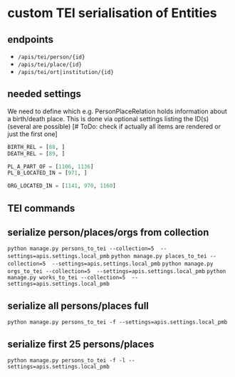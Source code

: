 # custom TEI serialisation of Entities

## endpoints

* `/apis/tei/person/{id}`
* `/apis/tei/place/{id}`
* `/apis/tei/ort|institution/{id}`

## needed settings

We need to define which e.g. PersonPlaceRelation holds information about a birth/death place. This is done via optional settings listing the ID(s) (several are possible) [# ToDo: check if actually all items are rendered or just the first one]

```python
BIRTH_REL = [88, ]
DEATH_REL = [89, ]

PL_A_PART_OF = [1106, 1136]
PL_B_LOCATED_IN = [971, ]

ORG_LOCATED_IN = [1141, 970, 1160]
```



## TEI commands

## serialize person/places/orgs from collection

`python manage.py persons_to_tei --collection=5  --settings=apis.settings.local_pmb`
`python manage.py places_to_tei --collection=5  --settings=apis.settings.local_pmb`
`python manage.py orgs_to_tei --collection=5  --settings=apis.settings.local_pmb`
`python manage.py works_to_tei --collection=5  --settings=apis.settings.local_pmb`


## serialize all persons/places full

`python manage.py persons_to_tei -f --settings=apis.settings.local_pmb`

## serialize first 25 persons/places
`python manage.py persons_to_tei -f -l --settings=apis.settings.local_pmb`